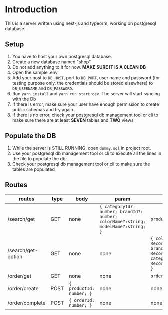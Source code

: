 # Introduction

This is a server written using nest-js and typeorm, working on postgresql database.

## Setup

1. You have to host your own postgresql database.
2. Create a new database named "shop"
3. Do not add anything to it for now. **MAKE SURE IT IS A CLEAN DB**
4. Open the sample .env
5. Add your host to `DB_HOST`, port to `DB_PORT`, user name and password (for testing purpose only. the credentials should be stored elsewhere) to `DB_USERNAME` and `DB_PASSWORD`.
6. Run `yarn install` and `yarn run start:dev`. The server will start syncing with the Db
7. If there is error, make sure your user have enough permission to create public schemas and try again.
8. If there is no error, check your postgresql db management tool or cli to make sure there are at least **SEVEN** tables and **TWO** views

## Populate the DB

1. While the server is STILL RUNNING, open `dummy.sql` in project root.
2. Use your postgresql db management tool or cli to execute all the lines in the file to populate the db;
3. Check your postgresql db management tool or cli to make sure the tables are populated

## Routes

| routes             | type | body                     | param                                                                              | response                                                                                           |
| ------------------ | ---- | ------------------------ | ---------------------------------------------------------------------------------- | -------------------------------------------------------------------------------------------------- |
| /search/get        | GET  | none                     | `{ categoryId?: number; brandId?: number; colorName?:string; modelName?:string; }` | `productView[]`                                                                                    |
| /search/get-option | GET  | none                     | none                                                                               | `{ color: Record<string,string>, brand: Record<string,string>, category: Record<string,string>, }` |
| /order/get         | GET  | none                     | none                                                                               | `orderView[]`                                                                                      |
| /order/create      | POST | `{ productId: number; }` | none                                                                               | none                                                                                               |
| /order/complete    | POST | `{ orderId: number; }`   | none                                                                               | none                                                                                               |
